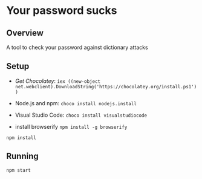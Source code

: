 # Your password sucks

## Overview 

A tool to check your password against dictionary attacks

## Setup

- *Get Chocolatey*: `iex ((new-object net.webclient).DownloadString('https://chocolatey.org/install.ps1'))`
- Node.js and npm: `choco install nodejs.install`
- Visual Studio Code: `choco install visualstudiocode`

- install browserify `npm install -g browserify`

`npm install`

## Running
```
npm start
```